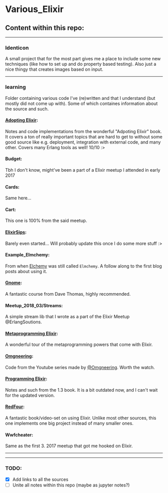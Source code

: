 # Various_Elixir
## Content within this repo:

---
###  Identicon
A small project that for the most part gives me a place to include some new techniques (like how to set up and do property based testing). Also just a nice thingy that creates images based on input.

---
### learning
Folder containing various code I've (re)written and that I understand (but mostly did not come up with). Some of which containes information about the source and such.
#### [Adopting Elixir](https://pragprog.com/book/tvmelixir/adopting-elixir):
Notes and code implementations from the wonderful "Adpoting Elixir" book. It covers a ton of really important topics that are hard to get to without some good source like e.g. deployment, integration with external code, and many other. Covers many Erlang tools as well! 10/10 :>
#### Budget:
Tbh I don't know, might've been a part of a Elixir meetup I attended in early 2017
#### Cards:
Same here...
#### Cart:
This one is 100% from the said meetup.
#### [ElixirSips](https://www.dailydrip.com/topics/elixir):
Barely even started... Will probably update this once I do some more stuff :>
#### Example_Elmchemy:
From when [Elchemy](https://github.com/wende/elchemy) was still called `Elmchemy`. A follow along to the first blog posts about using it.
#### [Gnome](https://codestool.coding-gnome.com/courses/elixir-for-programmers):
A fantastic course from Dave Thomas, highly recommended.
#### Meetup_2018_03/Streams:
A simple stream lib that I wrote as a part of the Elixir Meetup @ErlangSoutions.
#### [Metaprogramming Elixir](https://pragprog.com/book/cmelixir/metaprogramming-elixir):
A wonderful tour of the metaprogramming powers that come with Elixir.
#### [Omgneering](https://www.youtube.com/channel/UCp01DFl8kp-239gW289C0ew):
Code from the Youtube series made by [@Omgneering](https://github.com/omgneering). Worth the watch.
#### [Programming Elixir](https://pragprog.com/book/elixir13/programming-elixir-1-3):
Notes and such from the 1.3 book. It is a bit outdated now, and I can't wait for the updated version.
#### [RedFour](https://bigmachine.io/products/take-off-with-elixir):
A fantastic book/video-set on using Elixir. Unlike most other sources, this one implements one big project instead of many smaller ones.
#### Wwfcheater:
Same as the first 3. 2017 meetup that got me hooked on Elixir.

---

---
### TODO:
- [x] Add links to all the sources
- [ ] Unite all notes within this repo (maybe as jupyter notes?)
